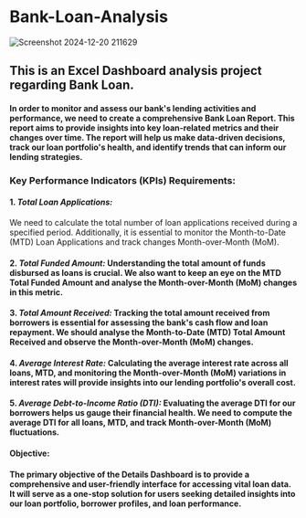 # Bank-Loan-Analysis
![Screenshot 2024-12-20 211629](https://github.com/user-attachments/assets/e0e6c519-eec3-4180-a71a-63f35f0633e6)


 ## This is an Excel Dashboard analysis project regarding  Bank Loan.

#### In order to monitor and assess our bank's lending activities and performance, we need to create a comprehensive Bank Loan Report. This report aims to provide insights into key loan-related metrics and their changes over time. The report will help us make data-driven decisions, track our loan portfolio's health, and identify trends that can inform our lending strategies.

### **Key Performance Indicators (KPIs) Requirements:**

#### 1.	*Total Loan Applications:* 

We need to calculate the total number of loan applications received during a specified period. Additionally, it is essential to monitor the Month-to-Date (MTD) Loan Applications and track changes Month-over-Month (MoM).

#### 2.	*Total Funded Amount:* Understanding the total amount of funds disbursed as loans is crucial. We also want to keep an eye on the MTD Total Funded Amount and analyse the Month-over-Month (MoM) changes in this metric.
	
#### 3.	*Total Amount Received:* Tracking the total amount received from borrowers is essential for assessing the bank's cash flow and loan repayment. We should analyse the Month-to-Date (MTD) Total Amount Received and observe the Month-over-Month (MoM) changes.
	
#### 4.	*Average Interest Rate:* Calculating the average interest rate across all loans, MTD, and monitoring the Month-over-Month (MoM) variations in interest rates will provide insights into our lending portfolio's overall cost.
   
#### 5.	*Average Debt-to-Income Ratio (DTI):* Evaluating the average DTI for our borrowers helps us gauge their financial health. We need to compute the average DTI for all loans, MTD, and track Month-over-Month (MoM) fluctuations.

#### **Objective:**
#### The primary objective of the Details Dashboard is to provide a comprehensive and user-friendly interface for accessing vital loan data. It will serve as a one-stop solution for users seeking detailed insights into our loan portfolio, borrower profiles, and loan performance.
